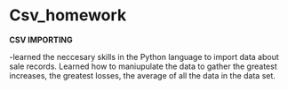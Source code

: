 # Csv_homework

**CSV IMPORTING**

-learned the neccesary skills in the Python language to import data about sale records. Learned how to maniupulate the data to gather the greatest increases, the greatest losses, the average of all the data in the data set. 


